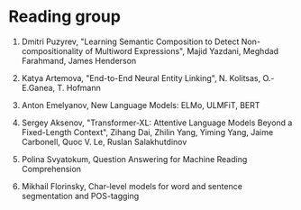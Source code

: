 # Reading group 

1. Dmitri Puzyrev, "Learning Semantic Composition to Detect Non-compositionality of Multiword Expressions", Majid Yazdani, Meghdad Farahmand, James Henderson

2. Katya Artemova, "End-to-End Neural Entity Linking", N. Kolitsas, O.-E.Ganea, T. Hofmann

3. Anton Emelyanov, New Language Models: ELMo, ULMFiT, BERT

4. Sergey Aksenov, "Transformer-XL: Attentive Language Models Beyond a Fixed-Length Context", Zihang Dai, Zhilin Yang, Yiming Yang, Jaime Carbonell, Quoc V. Le, Ruslan Salakhutdinov

5. Polina Svyatokum, Question Answering for Machine Reading Comprehension 

6. Mikhail Florinsky, Char-level models for word and sentence segmentation and POS-tagging
